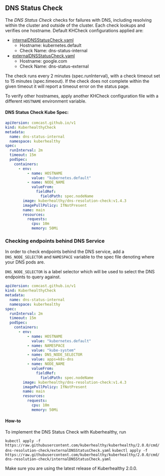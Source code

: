 ## DNS Status Check

The *DNS Status Check* checks for failures with DNS, including resolving within the cluster and outside of the cluster.
Each check lookups and verifies one hostname. Default KHCheck configurations applied are:
- [internalDNSStatusCheck.yaml](internalDNSStatusCheck.yaml)
    - Hostname: kubernetes.default
    - Check Name: dns-status-internal
- [externalDNSStatusCheck.yaml](externalDNSStatusCheck.yaml)
    - Hostname: google.com
    - Check Name: dns-status-external

The check runs every 2 minutes (spec.runInterval), with a check timeout set to 15 minutes (spec.timeout). If the check
does not complete within the given timeout it will report a timeout error on the status page.

To verify other hostnames, apply another KHCheck configuration file with a different `HOSTNAME` environment variable.

#### DNS Status Check Kube Spec:
```yaml
apiVersion: comcast.github.io/v1
kind: KuberhealthyCheck
metadata:
  name: dns-status-internal
  namespace: kuberhealthy
spec:
  runInterval: 2m
  timeout: 15m
  podSpec:
    containers:
      - env:
          - name: HOSTNAME
            value: "kubernetes.default"
          - name: NODE_NAME
            valueFrom:
              fieldRef:
                fieldPath: spec.nodeName
        image: kuberhealthy/dns-resolution-check:v1.4.3
        imagePullPolicy: IfNotPresent
        name: main
        resources:
          requests:
            cpu: 10m
            memory: 50Mi
```

### Checking endpoints behind DNS Service

In order to check endpoints behind the DNS service, add a `DNS_NODE_SELECTOR` and `NAMESPACE` variable to the spec file denoting where your DNS pods are.  

`DNS_NODE_SELECTOR` is a label selector which will be used to select the DNS endpoints to query against.

```yaml
apiVersion: comcast.github.io/v1
kind: KuberhealthyCheck
metadata:
  name: dns-status-internal
  namespace: kuberhealthy
spec:
  runInterval: 2m
  timeout: 15m
  podSpec:
    containers:
      - env:
          - name: HOSTNAME
            value: "kubernetes.default"
          - name: NAMESPACE
            value: "kube-system"
          - name: DNS_NODE_SELECTOR
            value: apps=k8s-dns
          - name: NODE_NAME
            valueFrom:
              fieldRef:
                fieldPath: spec.nodeName
        image: kuberhealthy/dns-resolution-check:v1.4.3
        imagePullPolicy: IfNotPresent
        name: main
        resources:
          requests:
            cpu: 10m
            memory: 50Mi
```

#### How-to

To implement the DNS Status Check with Kuberhealthy, run

`kubectl apply -f https://raw.githubusercontent.com/kuberhealthy/kuberhealthy/2.0.0/cmd/dns-resolution-check/externalDNSStatusCheck.yaml`
`kubectl apply -f https://raw.githubusercontent.com/kuberhealthy/kuberhealthy/2.0.0/cmd/dns-resolution-check/internalDNSStatusCheck.yaml`

 Make sure you are using the latest release of Kuberhealthy 2.0.0.
